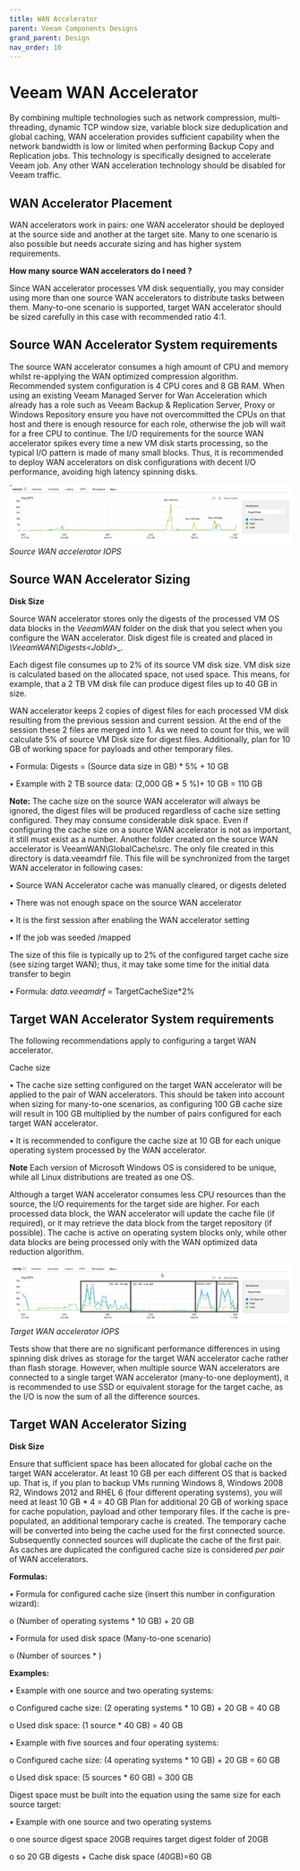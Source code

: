 ```yaml
---
title: WAN Accelerator
parent: Veeam Components Designs
grand_parent: Design
nav_order: 10
---
```


# Veeam WAN Accelerator

By combining multiple technologies such as network compression, multi-threading, dynamic TCP window size, variable block size deduplication and global caching, WAN acceleration provides sufficient capability when the network bandwidth is low or limited when performing Backup Copy and Replication jobs. This technology is specifically designed to accelerate Veeam job. Any other WAN acceleration technology should be disabled for Veeam traffic.


## WAN Accelerator Placement
WAN accelerators work in pairs: one WAN accelerator should be deployed at the source side and another at the target site. Many to one scenario is also possible but needs accurate sizing and has higher system requirements.

**How many source WAN accelerators do I need ?**

Since WAN accelerator processes VM disk sequentially, you may consider using more than one source WAN accelerators to distribute tasks between them. Many-to-one scenario is supported, target WAN accelerator should be sized carefully in this case with recommended ratio 4:1.


## Source WAN Accelerator System requirements

The source WAN accelerator consumes a high amount of CPU and memory whilst re-applying the WAN optimized compression algorithm. Recommended system configuration is 4 CPU cores and 8 GB RAM. When using an existing Veeam Managed Server for Wan Acceleration which already has a role such as Veeam Backup & Replication Server, Proxy or Windows Repository ensure you have not overcommitted the CPUs on that host and there is enough resource for each role, otherwise the job will wait for a free CPU to continue.
The I/O requirements for the source WAN accelerator spikes every time a new VM disk starts processing, so the typical I/O pattern is made of many small blocks. Thus, it is recommended to deploy WAN accelerators on disk configurations with decent I/O performance, avoiding high latency spinning disks.

![*Source WAN accelerator IOPS*](./Media/Source_WAN_IOPS.png)
*Source WAN accelerator IOPS*

## Source WAN Accelerator Sizing

**Disk Size**

Source WAN accelerator stores only the digests of the processed VM OS data blocks in the *VeeamWAN* folder on the disk that you select when you configure the WAN accelerator. Disk digest file is created and placed in *\VeeamWAN\Digests\<JobId>_<VMId>_<DiskId>_<RestorePointID>.*

Each digest file consumes up to 2% of its source VM disk size. VM disk size is calculated based on the allocated space, not used space. This means, for example, that a 2 TB VM disk file can produce digest files up to 40 GB in size.

WAN accelerator keeps 2 copies of digest files for each processed VM disk  resulting from the previous session and current session. At the end of the session these 2 files are merged into 1. As we need to count for this, we will calculate 5% of source VM Disk size for digest files. 
Additionally, plan for 10 GB of working space for payloads and other temporary files.

•	Formula: Digests = (Source data size in GB) * 5% + 10 GB

•	Example with 2 TB source data: (2,000 GB * 5 %)+ 10 GB = 110 GB

**Note:** The cache size on the source WAN accelerator will always be ignored, the digest files will be produced regardless of cache size setting configured. They may consume considerable disk space. Even if configuring the cache size on a source WAN accelerator is not as important, it still must exist as a number. 
Another folder created on the source WAN accelerator is  VeeamWAN\GlobalCache\src. The only file created in this directory is data.veeamdrf file. This file will be synchronized from the target WAN accelerator in following cases: 

•	Source WAN Accelerator cache was manually cleared, or digests deleted

•	There was not enough space on the source WAN accelerator

•	It is the first session after enabling the WAN accelerator setting

•	If the job was seeded /mapped

The size of this file is typically up to 2% of the configured target cache size (see sizing target WAN); thus, it may take some time for the initial data transfer to begin

•	Formula: *data.veeamdrf* = TargetCacheSize*2%

## Target WAN Accelerator System requirements

The following recommendations apply to configuring a target WAN accelerator.

Cache size

•	The cache size setting configured on the target WAN accelerator will be applied to the pair of WAN accelerators. This should be taken into account when sizing for many-to-one scenarios, as configuring 100 GB cache size will result in 100 GB multiplied by the number of pairs configured for each target WAN accelerator.

•	It is recommended to configure the cache size at 10 GB for each unique operating system processed by the WAN accelerator. 

**Note** Each version of Microsoft Windows OS is considered to be unique, while all Linux distributions are treated as one OS.

Although a target WAN accelerator consumes less CPU resources than the source, the I/O requirements for the target side are higher.
For each processed data block, the WAN accelerator will update the cache file (if required), or it may retrieve the data block from the target repository (if possible). The cache is active on operating system blocks only, while other data blocks are being processed only with the WAN optimized data reduction algorithm.


![*Source WAN accelerator IOPS*](./Media/Target_WAN_IOPS.png)
*Target WAN accelerator IOPS*

Tests show that there are no significant performance differences in using spinning disk drives as storage for the target WAN accelerator cache rather than flash storage. However, when multiple source WAN accelerators are connected to a single target WAN accelerator (many-to-one deployment), it is recommended to use SSD or equivalent storage for the target cache, as the I/O is now the sum of all the difference sources.

## Target WAN Accelerator Sizing

**Disk Size**

Ensure that sufficient space has been allocated for global cache on the target WAN accelerator.
At least 10 GB per each different OS that is backed up. That is, if you plan to backup VMs running Windows 8, Windows 2008 R2, Windows 2012 and RHEL 6 (four different operating systems), you will need at least 10 GB * 4 = 40 GB
Plan for additional 20 GB of working space for cache population, payload and other temporary files.
If the cache is pre-populated, an additional temporary cache is created. The temporary cache will be converted into being the cache used for the first connected source. Subsequently connected sources will duplicate the cache of the first pair. As caches are duplicated the configured cache size is considered *per pair* of WAN accelerators.

**Formulas:**

•	Formula for configured cache size (insert this number in configuration wizard):

o	(Number of operating systems * 10 GB) + 20 GB

•	Formula for used disk space (Many-to-one scenario)

o	(Number of sources * <formula for configured cache size>)

**Examples:**

•	Example with one source and two operating systems:

o	Configured cache size: (2 operating systems * 10 GB) + 20 GB = 40 GB

o	Used disk space: (1 source * 40 GB) = 40 GB

•	Example with five sources and four operating systems:

o	Configured cache size: (4 operating systems * 10 GB) + 20 GB = 60 GB

o	Used disk space: (5 sources * 60 GB) = 300 GB

Digest space must be built into the equation using the same size for each source target:

•	Example with one source and two operating systems

o	one source digest space 20GB requires target digest folder of 20GB

o	so 20 GB digests + Cache disk space (40GB)=60 GB


